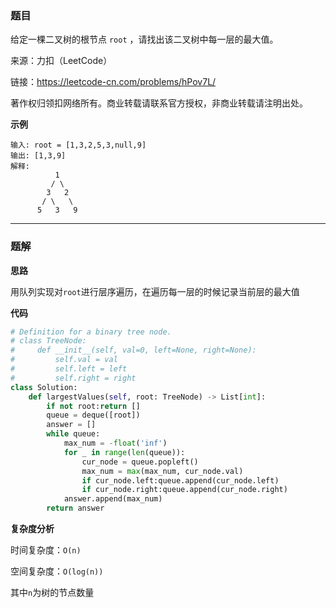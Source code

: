 ### 题目
给定一棵二叉树的根节点 `root` ，请找出该二叉树中每一层的最大值。

来源：力扣（LeetCode）

链接：https://leetcode-cn.com/problems/hPov7L/

著作权归领扣网络所有。商业转载请联系官方授权，非商业转载请注明出处。


**示例**


```
输入: root = [1,3,2,5,3,null,9]
输出: [1,3,9]
解释:
          1
         / \
        3   2
       / \   \  
      5   3   9 
```

------------
### 题解

**思路**

用队列实现对`root`进行层序遍历，在遍历每一层的时候记录当前层的最大值

**代码**

```python
# Definition for a binary tree node.
# class TreeNode:
#     def __init__(self, val=0, left=None, right=None):
#         self.val = val
#         self.left = left
#         self.right = right
class Solution:
    def largestValues(self, root: TreeNode) -> List[int]:
        if not root:return []
        queue = deque([root])
        answer = []
        while queue:
            max_num = -float('inf')
            for _ in range(len(queue)):
                cur_node = queue.popleft()
                max_num = max(max_num, cur_node.val)
                if cur_node.left:queue.append(cur_node.left)
                if cur_node.right:queue.append(cur_node.right)
            answer.append(max_num)
        return answer
```

**复杂度分析**

时间复杂度：`O(n)`

空间复杂度：`O(log(n))`

其中`n`为树的节点数量